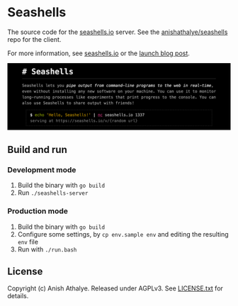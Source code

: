 # Seashells

The source code for the [seashells.io](https://seashells.io/) server. See the [anishathalye/seashells](https://github.com/anishathalye/seashells) repo for the client.

For more information, see [seashells.io](https://seashells.io) or the [launch blog post](https://www.anishathalye.com/2017/07/10/seashells/).

![Seashells.io website preview](https://raw.githubusercontent.com/anishathalye/assets/master/seashells/seashells-web.png)

## Build and run

### Development mode

1. Build the binary with `go build`
2. Run `./seashells-server`

### Production mode

1. Build the binary with `go build`
2. Configure some settings, by `cp env.sample env` and editing the resulting `env` file
3. Run with `./run.bash`

## License

Copyright (c) Anish Athalye. Released under AGPLv3. See [LICENSE.txt](LICENSE.txt) for details.
